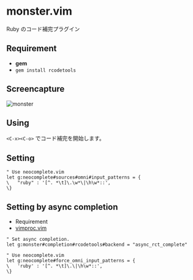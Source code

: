 # monster.vim

Ruby のコード補完プラグイン


## Requirement

* __gem__
 * `gem install rcodetools`


## Screencapture

![monster](https://cloud.githubusercontent.com/assets/214488/3964723/7bc02e7e-278c-11e4-8578-1785aabecf85.gif)

## Using

`<C-x><C-o>` でコード補完を開始します。

## Setting

```vim
" Use neocomplete.vim
let g:neocomplete#sources#omni#input_patterns = {
\   "ruby" : '[^. *\t]\.\w*\|\h\w*::',
\}
```

## Setting by async completion

* Requirement
 * [vimproc.vim](https://github.com/Shougo/vimproc.vim)

```vim
" Set async completion.
let g:monster#completion#rcodetools#backend = "async_rct_complete"

" Use neocomplete.vim
let g:neocomplete#force_omni_input_patterns = {
\	'ruby' : '[^. *\t]\.\|\h\w*::',
\}
```



